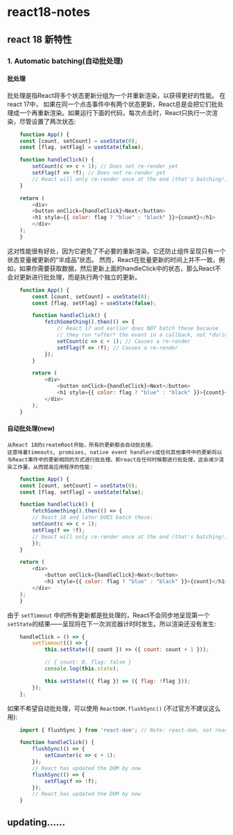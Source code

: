 # react18-notes
## react 18 新特性

### 1. Automatic batching(自动批处理)
#### 批处理
批处理是指React将多个状态更新分组为一个并重新渲染，以获得更好的性能。
在react 17中， 如果在同一个点击事件中有两个状态更新，React总是会把它们批处理成一个再重新渲染。如果运行下面的代码，每次点击时，React只执行一次渲染，尽管设置了两次状态:
```JavaScript
    function App() {
    const [count, setCount] = useState(0);
    const [flag, setFlag] = useState(false);

    function handleClick() {
        setCount(c => c + 1); // Does not re-render yet
        setFlag(f => !f); // Does not re-render yet
        // React will only re-render once at the end (that's batching!)
    }

    return (
        <div>
        <button onClick={handleClick}>Next</button>
        <h1 style={{ color: flag ? "blue" : "black" }}>{count}</h1>
        </div>
    );
    }
```
这对性能很有好处，因为它避免了不必要的重新渲染。它还防止组件呈现只有一个状态变量被更新的“半成品”状态。
然而，React在批量更新的时间上并不一致。例如，如果你需要获取数据，然后更新上面的handleClick中的状态，那么React不会对更新进行批处理，而是执行两个独立的更新。
``` JavaScript
    function App() {
        const [count, setCount] = useState(0);
        const [flag, setFlag] = useState(false);

        function handleClick() {
            fetchSomething().then(() => {
                // React 17 and earlier does NOT batch these because
                // they run *after* the event in a callback, not *during* it
                setCount(c => c + 1); // Causes a re-render
                setFlag(f => !f); // Causes a re-render
            });
        }

        return (
            <div>
                <button onClick={handleClick}>Next</button>
                <h1 style={{ color: flag ? "blue" : "black" }}>{count}</h1>
            </div>
        );
    }
```
#### 自动批处理(new)
    从React 18的createRoot开始，所有的更新都会自动批处理。
    这意味着timeouts, promises, native event handlers或任何其他事件中的更新将以与React事件中的更新相同的方式进行批处理。即react在任何时候都进行批处理，这会减少渲染工作量，从而提高应用程序的性能:
``` Javascript
    function App() {
    const [count, setCount] = useState(0);
    const [flag, setFlag] = useState(false);

    function handleClick() {
        fetchSomething().then(() => {
        // React 18 and later DOES batch these:
        setCount(c => c + 1);
        setFlag(f => !f);
        // React will only re-render once at the end (that's batching!)
        });
    }

    return (
        <div>
            <button onClick={handleClick}>Next</button>
            <h1 style={{ color: flag ? "blue" : "black" }}>{count}</h1>
        </div>
    );
    }
```

由于 `setTimeout` 中的所有更新都是批处理的，React不会同步地呈现第一个`setState`的结果——呈现将在下一次浏览器计时时发生。所以渲染还没有发生:
``` Javascript
    handleClick = () => {
        setTimeout(() => {
            this.setState(({ count }) => ({ count: count + 1 }));

            // { count: 0, flag: false }
            console.log(this.state);

            this.setState(({ flag }) => ({ flag: !flag }));
        });
    };
```

如果不希望自动批处理，可以使用 `ReactDOM.flushSync()` (不过官方不建议这么用):
``` Javascript
    import { flushSync } from 'react-dom'; // Note: react-dom, not react

    function handleClick() {
        flushSync(() => {
            setCounter(c => c + 1);
        });
        // React has updated the DOM by now
        flushSync(() => {
            setFlag(f => !f);
        });
        // React has updated the DOM by now
    }
```

## updating......
